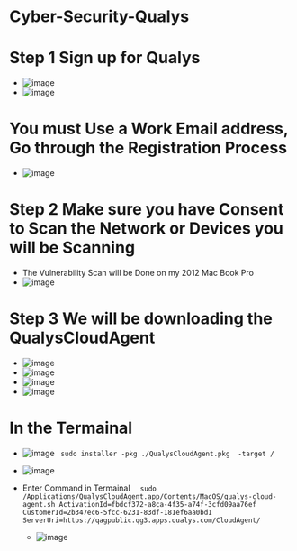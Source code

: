 # Cyber-Security-Qualys
# Step 1 Sign up for Qualys
 * ![image](https://github.com/rogerbarrow/Cyber-Security-Qualys/assets/46138186/885f0aa4-5a05-4f63-bd76-f47914b52761)
 * ![image](https://github.com/rogerbarrow/Cyber-Security-Qualys/assets/46138186/e5a0fd7a-7d36-4bf9-8e2f-4fc3ccf3a94d)
# You must Use a Work Email address, Go through the Registration Process
 * ![image](https://github.com/rogerbarrow/Cyber-Security-Qualys/assets/46138186/8d73f7f3-76c3-4586-8448-975405f44156)

# Step 2 Make sure you have Consent to Scan the Network or Devices you will be Scanning 
 * The Vulnerability Scan will be Done on my 2012 Mac Book Pro
  * ![image](https://github.com/rogerbarrow/Cyber-Security-Qualys/assets/46138186/e2d06ede-3308-4f30-bb58-9b24c7d5f893)

 # Step 3 We will be downloading the QualysCloudAgent
   * ![image](https://github.com/rogerbarrow/Cyber-Security-Qualys/assets/46138186/495bc2ed-578c-4c8a-bbe5-d7582e5a8898)
   * ![image](https://github.com/rogerbarrow/Cyber-Security-Qualys/assets/46138186/d83f4403-9d2e-42a4-bbaf-f5660e5ecb20)
   * ![image](https://github.com/rogerbarrow/Cyber-Security-Qualys/assets/46138186/e04825b1-d052-416d-966b-d78eeaae2cd6)
   * ![image](https://github.com/rogerbarrow/Cyber-Security-Qualys/assets/46138186/0022d5e8-4f67-472c-9315-778c5590fdd0)

# In the Termainal
  * ![image](https://github.com/rogerbarrow/Cyber-Security-Qualys/assets/46138186/d891a53f-23e9-4c1e-a40d-a7778b0bccd3)
``  sudo installer -pkg ./QualysCloudAgent.pkg  -target / ``
  * ![image](https://github.com/rogerbarrow/Cyber-Security-Qualys/assets/46138186/fffa6136-a745-4412-951f-d1447ec38527)

  * Enter Command in Termainal
    ``   sudo /Applications/QualysCloudAgent.app/Contents/MacOS/qualys-cloud-agent.sh ActivationId=fbdcf372-a8ca-4f35-a74f-3cfd09aa76ef CustomerId=2b347ec6-5fcc-6231-83df-181ef6aa0bd1 ServerUri=https://qagpublic.qg3.apps.qualys.com/CloudAgent/  ``

    * ![image](https://github.com/rogerbarrow/Cyber-Security-Qualys/assets/46138186/673100fb-1502-47dd-9409-fe264548c0dd)





